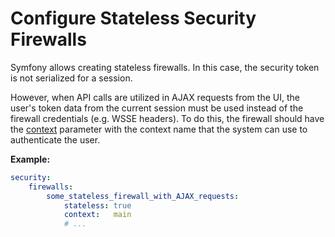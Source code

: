 # Configure Stateless Security Firewalls

Symfony allows creating stateless firewalls. In this case, the security token is not serialized for a session.

However, when API calls are utilized in AJAX requests from the UI, the user's token data from the current session must be used instead of the firewall credentials (e.g. WSSE headers). To do this, the firewall should have the [context](http://symfony.com/doc/current/reference/configuration/security.html#firewall-context) parameter with the context name that the system can use to authenticate the user.

**Example:**

```yml
security:
    firewalls:
        some_stateless_firewall_with_AJAX_requests:
            stateless: true
            context:   main
            # ...
```
